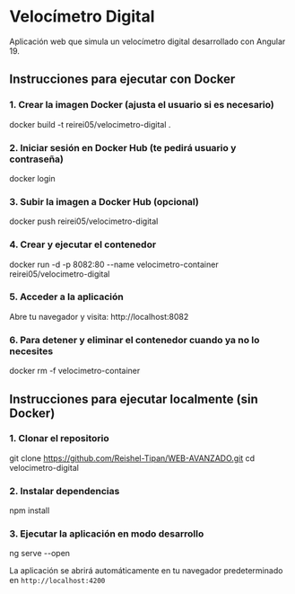 # Velocímetro Digital

Aplicación web que simula un velocímetro digital desarrollado con Angular 19.

## Instrucciones para ejecutar con Docker

### 1. Crear la imagen Docker (ajusta el usuario si es necesario)
docker build -t reirei05/velocimetro-digital .

### 2. Iniciar sesión en Docker Hub (te pedirá usuario y contraseña)
docker login

### 3. Subir la imagen a Docker Hub (opcional)
docker push reirei05/velocimetro-digital

### 4. Crear y ejecutar el contenedor
docker run -d -p 8082:80 --name velocimetro-container reirei05/velocimetro-digital

### 5. Acceder a la aplicación
Abre tu navegador y visita:
http://localhost:8082

### 6. Para detener y eliminar el contenedor cuando ya no lo necesites
docker rm -f velocimetro-container

## Instrucciones para ejecutar localmente (sin Docker)

### 1. Clonar el repositorio
git clone https://github.com/Reishel-Tipan/WEB-AVANZADO.git
cd velocimetro-digital

### 2. Instalar dependencias
npm install

### 3. Ejecutar la aplicación en modo desarrollo
ng serve --open

La aplicación se abrirá automáticamente en tu navegador predeterminado en `http://localhost:4200`
